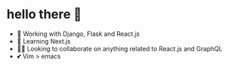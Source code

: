 # hello there 👋

- 🔭 Working with Django, Flask and React.js
- 🌱 Learning Next.js
- 🧑‍💻 Looking to collaborate on anything related to React.js and GraphQL
-  💕 Vim > emacs
